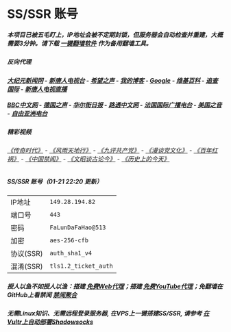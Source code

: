# SS/SSR 账号 

##### 本项目已被五毛盯上，IP地址会被不定期封锁，但服务器会自动检查并重建，大概需要3分钟。请下载 [一键翻墙软件](https://github.com/gfw-breaker/nogfw/blob/master/README.md?a01) 作为备用翻墙工具。

##### 反向代理
#####  [大纪元新闻网](http://45.32.132.207:9999/10080/) - [新唐人电视台](http://45.32.132.207:9999/8000/) - [希望之声](http://104.238.181.90:8200) - [我的博客](http://45.32.132.207:9999/10000/) - [Google](http://45.32.132.207:9999/8888/search?q=425事件) - [维基百科](http://45.32.132.207:9999/8100/wiki/喬高-麥塔斯調查報告) - [追查国际](http://104.238.181.90:10010) - [新唐人电视直播](http://45.32.132.207:9999/)<br/> <br/> [BBC中文网](http://104.238.181.90:9100/zhongwen/simp) - [德国之声](http://104.238.181.90:9200/zh/在线报导/s-9058?&zhongwen=simp) - [华尔街日报](http://104.238.181.90:9300) - [路透中文网](http://104.238.181.90:9500/) - [法国国际广播电台](http://104.238.181.90:9600/) - [美国之音](http://104.238.181.90:9700/)  - [自由亚洲电台](http://104.238.181.90:9800/) 

##### 精彩视频
###### [《传奇时代》](http://45.32.132.207:9999/10000/videos/legend/) - [《风雨天地行》](http://45.32.132.207:9999/10000/videos/fytdx/) - [《九评共产党》](http://45.32.132.207:9999/10000/videos/jiuping/) - [《漫谈党文化》](http://45.32.132.207:9999/10000/videos/mtdwh/) - [《百年红祸》](http://45.32.132.207:9999/10000/videos/bnhh/) - [《中国禁闻》](https://github.com/gfw-breaker/ntdtv-news/blob/master/README.md?a01) - [《文昭谈古论今》](https://github.com/gfw-breaker/wenzhao/blob/master/README.md?a01) - [《历史上的今天》](https://github.com/gfw-breaker/today-in-history/blob/master/README.md?a01)
 
##### SS/SSR 账号（01-21 22:20 更新）
|||
|-|-|
|IP地址|`149.28.194.82`|
|端口号|`443` |
|密码|`FaLunDaFaHao@513`|  
|加密|`aes-256-cfb`|
|协议(SSR) |`auth_sha1_v4`|  
|混淆(SSR) |`tls1.2_ticket_auth`|  

##### 授人以鱼不如授人以渔：搭建 [免费Web代理](https://github.com/no-gfw/heroku-node-proxy#--end--)；搭建 [免费YouTube代理](https://github.com/gfw-breaker/you2php-heroku#--end--)；免翻墙在GitHub上看禁闻 [禁闻聚合](https://github.com/gfw-breaker/banned-news/blob/master/README.md?a01)

##### 无需Linux知识、无需远程登录服务器, 在VPS上一键搭建SS/SSR, 请参考 [在Vultr上自动部署Shadowsocks](https://gfw-breaker.win/vultr%e9%83%a8%e7%bd%b2ss/) 
